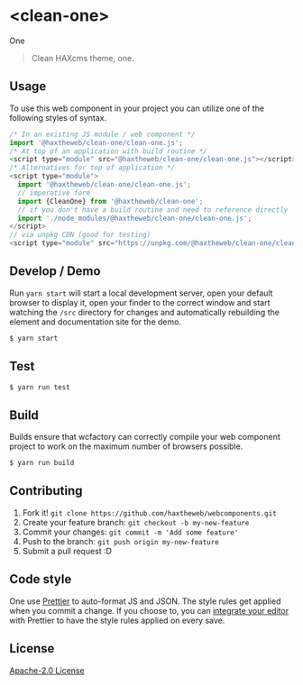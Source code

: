 # &lt;clean-one&gt;

One
> Clean HAXcms theme, one.

## Usage
To use this web component in your project you can utilize one of the following styles of syntax.

```js
/* In an existing JS module / web component */
import '@haxtheweb/clean-one/clean-one.js';
/* At top of an application with build routine */
<script type="module" src="@haxtheweb/clean-one/clean-one.js"></script>
/* Alternatives for top of application */
<script type="module">
  import '@haxtheweb/clean-one/clean-one.js';
  // imperative form
  import {CleanOne} from '@haxtheweb/clean-one';
  // if you don't have a build routine and need to reference directly
  import './node_modules/@haxtheweb/clean-one/clean-one.js';
</script>
// via unpkg CDN (good for testing)
<script type="module" src="https://unpkg.com/@haxtheweb/clean-one/clean-one.js"></script>
```

## Develop / Demo
Run `yarn start` will start a local development server, open your default browser to display it, open your finder to the correct window and start watching the `/src` directory for changes and automatically rebuilding the element and documentation site for the demo.
```bash
$ yarn start
```

## Test

```bash
$ yarn run test
```

## Build
Builds ensure that wcfactory can correctly compile your web component project to
work on the maximum number of browsers possible.
```bash
$ yarn run build
```

## Contributing

1. Fork it! `git clone https://github.com/haxtheweb/webcomponents.git`
2. Create your feature branch: `git checkout -b my-new-feature`
3. Commit your changes: `git commit -m 'Add some feature'`
4. Push to the branch: `git push origin my-new-feature`
5. Submit a pull request :D

## Code style

One  use [Prettier][prettier] to auto-format JS and JSON.  The style rules get applied when you commit a change.  If you choose to, you can [integrate your editor][prettier-ed] with Prettier to have the style rules applied on every save.

[prettier]: https://github.com/prettier/prettier/
[prettier-ed]: https://github.com/prettier/prettier/#editor-integration
[polyserve]: https://github.com/Polymer/polyserve
[web-component-tester]: https://github.com/Polymer/web-component-tester

## License
[Apache-2.0 License](http://opensource.org/licenses/Apache-2.0)